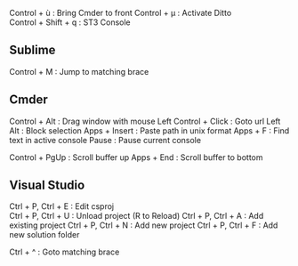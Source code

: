 Control + ù : Bring Cmder to front
Control + µ : Activate Ditto  
Control + Shift + q : ST3 Console

## Sublime

Control + M : Jump to matching brace

## Cmder

Control + Alt : Drag window with mouse
Left Control + Click : Goto url
Left Alt : Block selection
Apps + Insert : Paste path in unix format
Apps + F : Find text in active console
Pause : Pause current console

Control + PgUp : Scroll buffer up
Apps + End : Scroll buffer to bottom

## Visual Studio

Ctrl + P, Ctrl + E : Edit csproj  
Ctrl + P, Ctrl + U : Unload project (R to Reload)
Ctrl + P, Ctrl + A : Add existing project
Ctrl + P, Ctrl + N : Add new project
Ctrl + P, Ctrl + F : Add new solution folder

Ctrl + ^ : Goto matching brace
